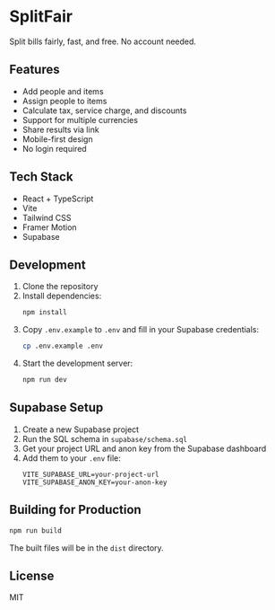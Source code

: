# SplitFair

Split bills fairly, fast, and free. No account needed.

## Features

- Add people and items
- Assign people to items
- Calculate tax, service charge, and discounts
- Support for multiple currencies
- Share results via link
- Mobile-first design
- No login required

## Tech Stack

- React + TypeScript
- Vite
- Tailwind CSS
- Framer Motion
- Supabase

## Development

1. Clone the repository
2. Install dependencies:
   ```bash
   npm install
   ```
3. Copy `.env.example` to `.env` and fill in your Supabase credentials:
   ```bash
   cp .env.example .env
   ```
4. Start the development server:
   ```bash
   npm run dev
   ```

## Supabase Setup

1. Create a new Supabase project
2. Run the SQL schema in `supabase/schema.sql`
3. Get your project URL and anon key from the Supabase dashboard
4. Add them to your `.env` file:
   ```
   VITE_SUPABASE_URL=your-project-url
   VITE_SUPABASE_ANON_KEY=your-anon-key
   ```

## Building for Production

```bash
npm run build
```

The built files will be in the `dist` directory.

## License

MIT 